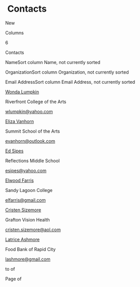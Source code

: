                        

 Contacts
========

New

Columns

6

Contacts

NameSort column Name, not currently sorted

OrganizationSort column Organization, not currently sorted

Email AddressSort column Email Address, not currently sorted

[Wonda Lumpkin](/skyux/)

Riverfront College of the Arts

wlumpkin@yahoo.com

[Eliza Vanhorn](/skyux/)

Summit School of the Arts

evanhorn@outlook.com

[Ed Sipes](/skyux/)

Reflections Middle School

esipes@yahoo.com

[Elwood Farris](/skyux/)

Sandy Lagoon College

elfarris@gmail.com

[Cristen Sizemore](/skyux/)

Grafton Vision Health

cristen.sizemore@aol.com

[Latrice Ashmore](/skyux/)

Food Bank of Rapid City

lashmore@gmail.com

to of

Page of
